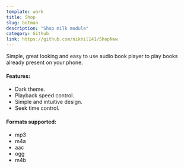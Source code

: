 ```yaml
---
template: work
title: Shop
slug: botman
description: "Shop milk module"
category: Github
link: https://github.com/nikhil141/ShopNew
---
```



Simple, great looking and easy to use audio book player to play books already present on your phone.

#### Features:

- Dark theme.
- Playback speed control.
- Simple and intuitive design.
- Seek time control.

#### Formats supported:

- mp3
- m4a
- aac
- ogg
- m4b
